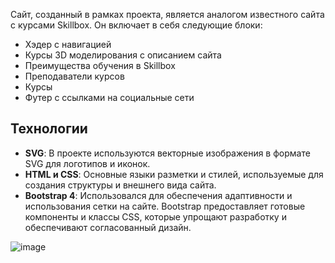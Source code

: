 Сайт, созданный в рамках проекта, является аналогом известного сайта с курсами Skillbox. Он включает в себя следующие блоки:
- Хэдер с навигацией
- Курсы 3D моделирования с описанием сайта
- Преимущества обучения в Skillbox
- Преподаватели курсов
- Курсы
- Футер с ссылками на социальные сети

## Технологии

- **SVG**: В проекте используются векторные изображения в формате SVG для логотипов и иконок.
- **HTML и CSS**: Основные языки разметки и стилей, используемые для создания структуры и внешнего вида сайта.
- **Bootstrap 4**: Использовался для обеспечения адаптивности и использования сетки на сайте. Bootstrap предоставляет готовые компоненты и классы CSS, которые упрощают разработку и обеспечивают согласованный дизайн.

![image](https://github.com/PomaH-x/My_Projects/assets/65172823/b8fad418-5c8d-45ab-93f4-692ba6302b82)
